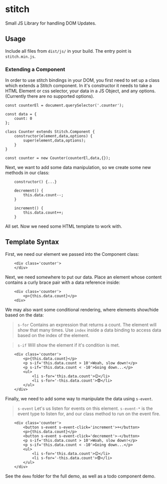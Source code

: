 # stitch
Small JS Library for handling DOM Updates.

## Usage

Include all files from `dist/js/` in your build. The entry point is `stitch.min.js`.
### Extending a Component

In order to use stitch bindings in your DOM, you first need to set up a class which extends a Stitch component. In it's constructor it needs to take a HTML Element or css selector, your data in a JS Object, and any options. (Currently there are no supported options).

```
const counterEl = document.querySelector('.counter');

const data = {
    count: 0
};

class Counter extends Stitch.Component {
    constructor(element,data,options) {
        super(element,data,options);
    }
}

const counter = new Counter(counterEl,data,{});
```

Next, we want to add some data manipulation, so we create some new methods in our class:

```
    constructor() {...}

    decrement() {
        this.data.count--;
    }

    increment() {
        this.data.count++;
    }
```

All set. Now we need some HTML template to work with.

## Template Syntax

First, we need our element we passed into the Component class:

```
    <div class='counter'>
    </div>
```

Next, we need somewhere to put our data. Place an element whose content contains a curly brace pair with a data reference inside:

```
    <div class='counter'>
        <p>{this.data.count}</p>
    <div>
```

We may also want some conditional rendering, where elements show/hide based on the data:

 > `s-for` Contains an expression that returns a count. The element will show that many times. Use `index` inside a data binding to access data based on the index of the element.

 > `s-if` Will show the element if it's condition is met.

```
    <div class='counter'>
        <p>{this.data.count}</p>
        <p s-if='this.data.count > 10'>Woah, slow down!</p>
        <p s-if='this.data.count < -10'>Going down...</p>
        <ul>
            <li s-for='this.data.count'>😊</li>
            <li s-for='-this.data.count'>😨</li>
        </ul>
    </div>
```

Finally, we need to add some way to manipulate the data using `s-event`.

> `s-event` Let's us listen for events on this element. `s-event-*` is the event type to listen for, and our class method to run on the event fire.

```
    <div class='counter'>
        <button s-event s-event-click='increment'>+</button>
        <p>{this.data.count}</p>
        <button s-event s-event-click='decrement'>-</button>
        <p s-if='this.data.count > 10'>Woah, slow down!</p>
        <p s-if='this.data.count < -10'>Going down...</p>
        <ul>
            <li s-for='this.data.count'>😊</li>
            <li s-for='-this.data.count'>😨</li>
        </ul>
    </div>
```

See the `demo` folder for the full demo, as well as a todo component demo.